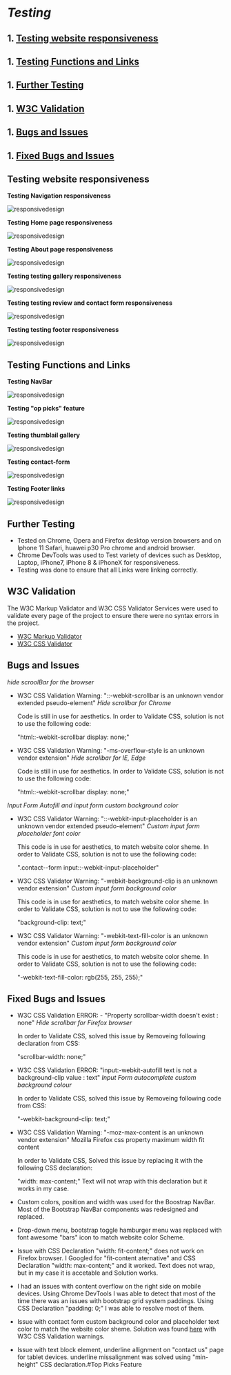
# ***Testing***

## 1. [Testing website responsiveness](#Testing-website-responsiveness)
## 1. [Testing Functions and Links](#Testing-Functions-and-Links)
## 1. [Further Testing](#Further-Testing)
## 1. [W3C Validation](#W3C-Validation)
## 1. [Bugs and Issues](#Bugs-and-Issues)
## 1. [Fixed Bugs and Issues](#Fixed-Bugs-and-Issues)


## **Testing website responsiveness**

**Testing Navigation responsiveness**

![responsivedesign](assets/project-files/testing/responsive-test/testing-nav.gif)

**Testing Home page responsiveness**

![responsivedesign](assets/project-files/testing/responsive-test/home-testing.gif)

**Testing About page responsiveness**

![responsivedesign](assets/project-files/testing/responsive-test/about-page.gif)

**Testing testing gallery responsiveness**

![responsivedesign](assets/project-files/testing/responsive-test/gallery-testing.gif)

**Testing testing review and contact form responsiveness**

![responsivedesign](assets/project-files/testing/responsive-test/testing-review-and-contact-form.gif)

**Testing testing footer responsiveness**

![responsivedesign](assets/project-files/testing/responsive-test/footer-testing.gif)

## **Testing Functions and Links**

**Testing NavBar**

![responsivedesign](assets/project-files/testing/nav-link-test.gif)

**Testing "op picks" feature**

![responsivedesign](assets/project-files/testing/top-picks-test.gif)

**Testing thumblail gallery**

![responsivedesign](assets/project-files/testing/gallery-test.gif)

**Testing contact-form**

![responsivedesign](assets/project-files/testing/contact-form-test.gif)

**Testing Footer links**

![responsivedesign](assets/project-files/testing/footer-test.gif)

## **Further Testing**
-  Tested on Chrome, Opera and Firefox desktop version browsers and on Iphone 11 Safari, huawei p30 Pro chrome and android browser.
-  Chrome DevTools was used to Test variety of devices such as Desktop, Laptop, iPhone7, iPhone 8 & iPhoneX for responsiveness.
-  Testing was done to ensure that all Links were linking correctly.

## **W3C Validation**
  The W3C Markup Validator and W3C CSS Validator Services were used to validate every page of the project to ensure there were no syntax errors in the project.

-   [W3C Markup Validator](assets/project-files/validators/HTML-Vaalidator.pdf)
-   [W3C CSS Validator](assets/project-files/validators/CSS-Validator.pdf)


## **Bugs and Issues**
*hide scroolBar for the browser*
- W3C CSS Validation Warning: "::-webkit-scrollbar is an unknown vendor extended pseudo-element" *Hide scrollbar for Chrome*   
    
   Code is still in use for aesthetics. In order to Validate CSS, solution is not to use the following code:
    
    "html::-webkit-scrollbar display: none;"

- W3C CSS Validation Warning: "-ms-overflow-style is an unknown vendor extension"  *Hide scrollbar for IE, Edge*

    Code is still in use for aesthetics. In order to Validate CSS, solution is not to use the following code:
    
    "html::-webkit-scrollbar display: none;"

*Input Form Autofill and input form custom background color*

- W3C CSS Validator Warning: "::-webkit-input-placeholder is an unknown vendor extended pseudo-element" *Custom input form placeholder font color*
    
    This code is in use for aesthetics, to match website color sheme. In order to Validate CSS, solution is not to use the following code:
    
    ".contact--form input::-webkit-input-placeholder"

- W3C CSS Validator Warning: "-webkit-background-clip is an unknown vendor extension" *Custom input form background color*
   
    This code is in use for aesthetics, to match website color sheme. In order to Validate CSS, solution is not to use the following code: 
    
    "background-clip: text;"

- W3C CSS Validator Warning: "-webkit-text-fill-color is an unknown vendor extension" *Custom input form background color*
    
    This code is in use for aesthetics, to match website color sheme. In order to Validate CSS, solution is not to use the following code: 
    
    "-webkit-text-fill-color: rgb(255, 255, 255);"


## **Fixed Bugs and Issues**


- W3C CSS Validation ERROR: - "Property scrollbar-width doesn't exist : none" *Hide scrollbar for Firefox browser*
    
    In order to Validate CSS, solved this issue by Removeing following declaration from CSS: 
    
    "scrollbar-width: none;"

- W3C CSS Validation ERROR:  "input:-webkit-autofill	text is not a background-clip value : text" *Input Form autocomplete custom background colour* 
    
    In order to Validate CSS, solved this issue by Removeing following code from CSS:
    
    "-webkit-background-clip: text;"

- W3C CSS Validation Warning: "-moz-max-content is an unknown vendor extension" Mozilla Firefox css property maximum width fit content

    In order to Validate CSS, Solved this issue by replacing it with the following CSS declaration:

    "width: max-content;"  Text will not wrap with this declaration but it works in my case.


 - Custom colors, position and width was used for the Boostrap NavBar. Most of the Bootstrap NavBar components was redesigned and replaced. 
 - Drop-down menu, bootstrap toggle hamburger menu was replaced with font awesome "bars" icon to match website color Scheme.                                      
 - Issue with CSS Declaration "width: fit-content;" does not work on Firefox browser. I Googled for "fit-content aternative" and CSS Declaration "width: max-content;" and it worked.  Text does not wrap, but in my case it is accetable and Solution works.
 - I had an issues with content overflow on the right side on mobile devices. Using Chrome DevTools I was able to detect that most of the time there was an issues with bootstrap grid system paddings. Using CSS Declaration "padding: 0;" I was able to resolve most of them.
 - Issue with contact form custom background color and placeholder text color to match the website color sheme. Solution was found [here](https://stackoverflow.com/questions/2781549/removing-input-background-colour-for-chrome-autocomplete) with W3C CSS Validation warnings.
 - Issue with text block element, underline allignment on "contact us" page for tablet devices. underline missalignment was solved using "min-height" CSS declaration.#Top Picks Feature